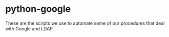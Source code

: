 # python-google
These are the scripts we use to automate some of our procedures that deal with Google and LDAP
